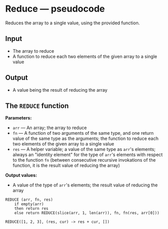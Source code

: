 # Reduce — pseudocode

Reduces the array to a single value, using the provided function.

## Input

- The array to reduce
- A function to reduce each two elements of the given array to a single value

## Output

- A value being the result of reducing the array

## The `REDUCE` function

**Parameters:**

- `arr` — An array; the array to reduce
- `fn` — A function of two arguments of the same type, and one return value of the same type as the arguments; the function to reduce each two elements of the given array to a single value
- `res` — A helper variable; a value of the same type as `arr`'s elements; always an "identity element" for the type of `arr`'s elements with respect to the function `fn` (between consecutive recursive invokations of the function, it is the result value of reducing the array)

**Output values:**

- A value of the type of `arr`'s elements; the result value of reducing the array

```
REDUCE (arr, fn, res)
	if empty(arr)
	then return res
	else return REDUCE(slice(arr, 1, len(arr)), fn, fn(res, arr[0]))

REDUCE([1, 2, 3], (res, cur) -> res + cur, [])
```
